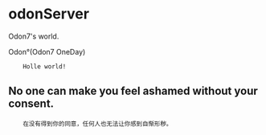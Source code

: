 # odonServer
Odon7's world.
 
  Odon°(Odon7 OneDay)
  
        Holle world!
        
##        No one can make you feel ashamed without your consent.
        在没有得到你的同意，任何人也无法让你感到自惭形秽。
